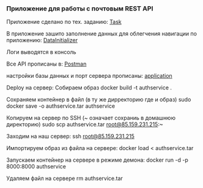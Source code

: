 ### Приложение для работы с почтовым REST API

Приложение сделано по тех. заданию:
[Task](./Task.md)

В приложение зашито заполнение данных для облегчения 
навигации по приложению:
[DataInitializer](./src/main/java/com/example/fabric/DataInitializer.java)

Логи выводятся в консоль

Все API прописаны в:
[Postman](./Postman.md)

настройки базы данных и порт сервера прописаны:
[application](./src/main/resources/application.yaml)


Deploy на сервер:
Собираем образ
docker build -t authservice .

Сохраняем контейнер в файл (в ту же дирректорию где и образ)
sudo docker save -o authservice.tar authservice

Копируем на сервер по SSH (~ означает сохраниь в домашнюю директорию)
sudo scp authservice.tar root@85.159.231.215:~

Заходим на наш сервер:
ssh root@85.159.231.215

Импортируем образ из файла на сервере:
docker load < authservice.tar

Запускаем контейнер на сервере в режиме демона:
docker run -d -p 8000:8000 authservice

Удаляем файл на сервере
rm authservice.tar
